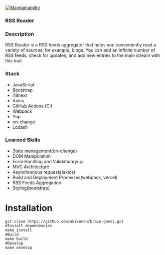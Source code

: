 [![Maintainability](https://api.codeclimate.com/v1/badges/d241602263e8a59ea099/maintainability)](https://codeclimate.com/github/akivonen/frontend-project-11/maintainability)
### RSS Reader
### Description
RSS Reader is a RSS feeds aggregator that helps you conveniently read a variety of sources, for example, blogs. You can add an infinite number of RSS feeds, check for updates, and add new entries to the main stream with this tool.
### Stack
- JavaScript
- Bootstrap
- i18next
- Axios
- GitHub Actions (CI)
- Webpack
- Yup
- on-change
- Lodash
### Learned Skills
- State management(on-change)
- DOM Manipulation
- Form Handling and Validation(yup)
- MVC Architecture
- Asynchronous requests(axios)
- Build and Deployment Processes(webpack, vercel)
- RSS Feeds Aggregation
- Styling(bootstrap)

# Installation
```
git clone https://github.com/akivonen/brain-games.git
#Install dependencies
make install
#Build
make build
#Develop
make develop
```
